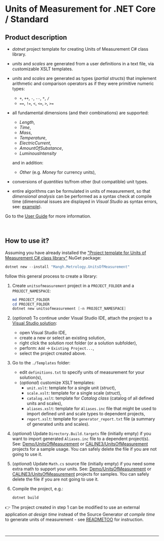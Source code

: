 # Units of Measurement for .NET Core / Standard
## Product description

* _dotnet_ project template for creating Units of Measurement C# class library.

* _units_ and _scales_ are generated from a user definitions in a text file, via customizable XSLT templates.

* _units_ and _scales_ are generated as types (_partial structs_) that implement arithmetic and comparison operators as if they were primitive numeric types:
  * `+`, `++`, `-`, `--`, `*`, `/`
  * `==`, `!=`, `<`, `<=`, `>`, `>=`
   
* all fundamental dimensions (and their combinations) are supported:
  - _Length_,
  - _Time_,
  - _Mass_,
  - _Temperature_,
  - _ElectricCurrent_,
  - _AmountOfSubstance_,
  - _LuminousIntensity_
  
  and in addition:
  - _Other_ (e.g. _Money_ for currency units),
   
* conversions of _quantities_ to/from other (but compatible) unit types.

* entire algorithms can be formulated in units of measurement, so that _dimensional analysis_ can be performed as a syntax check at compile time (dimensional issues are displayed in _Visual Studio_ as syntax errors, see: [example](Docs/DimAnalysisExample.md)).

Go to the [User Guide](Docs/UserGuide.md) for more information.

<br/>

## How to use it?
Assuming you have already installed the ["Project template for Units of Measurement C# class library"](https://www.nuget.org/packages/Mangh.Metrology.UnitsOfMeasurement/) NuGet package:
```powershell
dotnet new --install "Mangh.Metrology.UnitsOfMeasurement"
```
follow this general process to create a library:

1. Create `unitsofmeasurement` project in a `PROJECT_FOLDER` and a `PROJECT_NAMESPACE`:
    ```powershell
    md PROJECT_FOLDER
    cd PROJECT_FOLDER
    dotnet new unitsofmeasurement [-n PROJECT_NAMESPACE]
    ```
2. (*optional*) To continue under Visual Studio IDE, attach the project to a [Visual Studio solution](https://docs.microsoft.com/en-us/visualstudio/get-started/tutorial-projects-solutions?view=vs-2022):
   - open Visual Studio IDE,
   - create a new or select an existing solution,
   - right click the solution root folder (or a solution subfolder),
   - perform: `Add` -> `Existing Project...`,
   - select the project created above.

3. Go to the `./Templates` folder:
    - edit `definitions.txt` to specify units of measurement for your solution(s), 
    - (*optional*) customize XSLT templates:
      - `unit.xslt`: template for a single unit (_struct_),
      - `scale.xslt`: template for a single scale (_struct_),
      - `catalog.xslt`: template for _Catalog class_ (catalog of all defined units and scales),
      - `aliases.xslt`: template for `Aliases.inc` file that might be used to import defined unit and scale types to dependent projects,
      - `report.xslt`: template for `generator_report.txt` file (a summary of generated units and scales).
  
4. (*optional*) Update `Directory.Build.targets` file (initially empty) if you want to import generated `Aliases.inc` file to a dependent project(s). See: [Demo/UnitsOfMeasurement](https://github.com/mangh/Metrology/tree/main/Demo/UnitsOfMeasurement) or [CALINE3/UnitsOfMeasurement](https://github.com/mangh/Metrology/tree/main/CALINE3/UnitsOfMeasurement) projects for a sample usage. You can safely delete the file if you are not going to use it.
5. (*optional*) Update `Math.cs` source file (initially empty) if you need some extra math to support your units. See: [Demo/UnitsOfMeasurement](https://github.com/mangh/Metrology/tree/main/Demo/UnitsOfMeasurement) or [CALINE3/UnitsOfMeasurement](https://github.com/mangh/Metrology/tree/main/CALINE3/UnitsOfMeasurement) projects for samples. You can safely delete the file if you are not going to use it.
6. Compile the project, e.g.:
    ```powershell
    dotnet build
    ```
&#128073; The project created in step 1 can be modified to use an external application  _at design time_ instead of the Source Generator _at compile time_ to generate units of measurement - see [READMETOO](READMETOO.md) for instruction.

<br/>

----